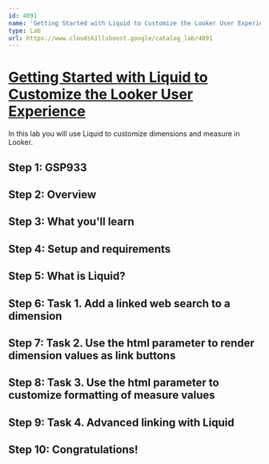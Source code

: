 ```yaml
---
id: 4091
name: 'Getting Started with Liquid to Customize the Looker User Experience'
type: Lab
url: https://www.cloudskillsboost.google/catalog_lab/4091
---
```


# [Getting Started with Liquid to Customize the Looker User Experience](https://www.cloudskillsboost.google/catalog_lab/4091)

In this lab you will use Liquid to customize dimensions and measure in Looker.

## Step 1: GSP933

## Step 2: Overview

## Step 3: What you'll learn

## Step 4: Setup and requirements

## Step 5: What is Liquid?

## Step 6: Task 1. Add a linked web search to a dimension

## Step 7: Task 2. Use the html parameter to render dimension values as link buttons

## Step 8: Task 3. Use the html parameter to customize formatting of measure values

## Step 9: Task 4. Advanced linking with Liquid

## Step 10: Congratulations!
